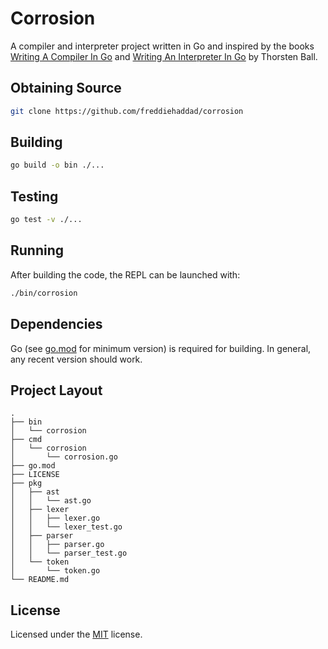 # Corrosion

A compiler and interpreter project written in Go and inspired by the books
[Writing A Compiler In Go] and [Writing An Interpreter In Go] by Thorsten Ball.

## Obtaining Source

```bash
git clone https://github.com/freddiehaddad/corrosion
```

## Building

```bash
go build -o bin ./...
```

## Testing

```bash
go test -v ./...
```

## Running

After building the code, the REPL can be launched with:

```bash
./bin/corrosion
```

## Dependencies

Go (see [go.mod] for minimum version) is required for building. In general, any
recent version should work.

## Project Layout

```text
.
├── bin
│   └── corrosion
├── cmd
│   └── corrosion
│       └── corrosion.go
├── go.mod
├── LICENSE
├── pkg
│   ├── ast
│   │   └── ast.go
│   ├── lexer
│   │   ├── lexer.go
│   │   └── lexer_test.go
│   ├── parser
│   │   ├── parser.go
│   │   └── parser_test.go
│   └── token
│       └── token.go
└── README.md
```

## License

Licensed under the [MIT] license.

[go.mod]: go.mod
[mit]: LICENSE
[writing a compiler in go]: https://compilerbook.com/
[writing an interpreter in go]: https://interpreterbook.com/
